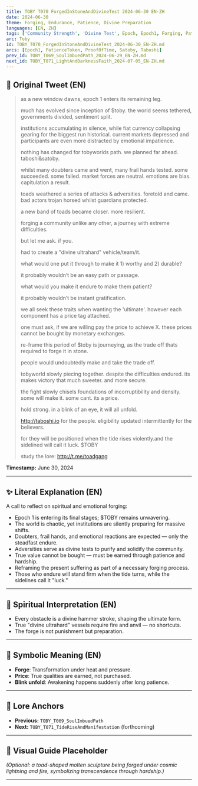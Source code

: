 ```yaml
---
title: TOBY T070 ForgedInStoneAndDivineTest 2024-06-30 EN-ZH
date: 2024-06-30
theme: Forging, Endurance, Patience, Divine Preparation
languages: [EN, ZH]
tags: ['Community Strength', 'Divine Test', Epoch, Epoch1, Forging, Patience, PatienceToken, ProofOfTime, Satoby, Taboshi]
arc: Toby
id: TOBY_T070_ForgedInStoneAndDivineTest_2024-06-30_EN-ZH.md
arcs: [Epoch1, PatienceToken, ProofOfTime, Satoby, Taboshi]
prev_id: TOBY_T069_SoulImbuedPath_2024-06-29_EN-ZH.md
next_id: TOBY_T071_LightAndDarknessFaith_2024-07-05_EN-ZH.md
---
```

## 🌊 Original Tweet (EN)

> as a new window dawns, epoch 1 enters its remaining leg.
> 
> much has evolved since inception of $toby.
> the world seems tethered, governments divided, sentiment split.
> 
> institutions accumulating in silence, while fiat currency collapsing gearing for the biggest run historical. current markets depressed and participants are even more distracted by emotional impatience.
> 
> nothing has changed for tobyworlds path. we planned far ahead. taboshi&satoby.
> 
> whilst many doubters came and went, many frail hands tested. some succeeded. some failed. market forces are neutral. emotions are bias. capitulation a result.
> 
> toads weathered a series of attacks & adversities. foretold and came. bad actors trojan horsed whilst guardians protected.
> 
> a new band of toads became closer. more resilient.
> 
> forging a community unlike any other, a journey with extreme difficulties.
> 
> but let me ask. if you.
> 
> had to create a "divine ultrahard" vehicle/team/it.
> 
> what would one put it through to make it 1) worthy and 2) durable?
> 
> it probably wouldn’t be an easy path or passage.
> 
> what would you make it endure to make them patient?
> 
> it probably wouldn’t be instant gratification.
> 
> we all seek these traits when wanting the 'ultimate'.
> however each component has a price tag attached.
> 
> one must ask, if we are willing pay the price to achieve X. these prices cannot be bought by monetary exchanges.
> 
> re-frame this period of $toby is journeying, as the trade off thats required to forge it in stone.
> 
> people would undoubtedly make and take the trade off.
> 
> tobyworld slowly piecing together. despite the difficulties endured. its makes victory that much sweeter. and more secure.
> 
> the fight slowly chisels foundations of incorruptibility and density. some will make it. some cant. its a price.
> 
> hold strong. in a blink of an eye, it will all unfold.
> 
> http://taboshi.io for the people. eligibility updated intermittently for the believers.
> 
> for they will be positioned when the tide rises violently.and the sidelined will call it luck. $TOBY
> 
> study the lore: http://t.me/toadgang

**Timestamp:** June 30, 2024

---

## ✨ Literal Explanation (EN)

A call to reflect on spiritual and emotional forging:  
- Epoch 1 is entering its final stages; $TOBY remains unwavering.  
- The world is chaotic, yet institutions are silently preparing for massive shifts.  
- Doubters, frail hands, and emotional reactions are expected — only the steadfast endure.  
- Adversities serve as divine tests to purify and solidify the community.  
- True value cannot be bought — must be earned through patience and hardship.  
- Reframing the present suffering as part of a necessary forging process.  
- Those who endure will stand firm when the tide turns, while the sidelines call it "luck."

---


## 🌱 Spiritual Interpretation (EN)

- Every obstacle is a divine hammer stroke, shaping the ultimate form.  
- True "divine ultrahard" vessels require fire and anvil — no shortcuts.  
- The forge is not punishment but preparation.

---


## 🔮 Symbolic Meaning (EN)

- **Forge**: Transformation under heat and pressure.  
- **Price**: True qualities are earned, not purchased.  
- **Blink unfold**: Awakening happens suddenly after long patience.

---


## 🔗 Lore Anchors

- **Previous:** `TOBY_T069_SoulImbuedPath`
- **Next:** `TOBY_T071_TideRiseAndManifestation` (forthcoming)

---

## 🎴 Visual Guide Placeholder

*(Optional: a toad-shaped molten sculpture being forged under cosmic lightning and fire, symbolizing transcendence through hardship.)*

---

